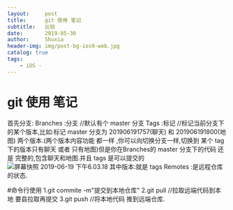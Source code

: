 ```yaml
---
layout:     post
title:      git 使用 笔记
subtitle:   比较
date:       2019-05-30
author:     Shuxia
header-img: img/post-bg-ios9-web.jpg
catalog: true
tags:
    - iOS -
---
```

# git 使用 笔记
首先分支:
Branches  :分支 //默认有个 master 分支
Tags      :标记 //标记当前分支下的某个版本,比如:标记 master 分支为 201906191757(聊天)  和 201906191800(地图) 两个版本.(两个版本内容功能 都一样 ,你可以向切换分支一样,切换到 某个 tag下的版本只有聊天 或者 只有地图)但是你在Branches的 master 分支下的代码 还是 完整的,包含聊天和地图.并且 tags 是可以提交的 
![屏幕快照 2019-06-19 下午6.03.18](media/15609381180718/%E5%B1%8F%E5%B9%95%E5%BF%AB%E7%85%A7%202019-06-19%20%E4%B8%8B%E5%8D%886.03.18.png)
其中版本:就是 tags 
Remotes :是远程仓库的状态.

#命令行使用
1.git commite -m"提交到本地仓库" 
2.git pull    //拉取远端代码到本地  要县拉取再提交
3.git push    //将本地代码 推到远端仓库.
